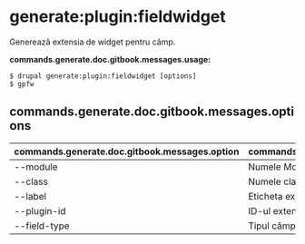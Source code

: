 # generate:plugin:fieldwidget
Generează extensia de widget pentru câmp.

**commands.generate.doc.gitbook.messages.usage:**
```
$ drupal generate:plugin:fieldwidget [options]
$ gpfw  
```

## commands.generate.doc.gitbook.messages.options
commands.generate.doc.gitbook.messages.option | commands.generate.doc.gitbook.messages.details
-------|-------------
--module | Numele Modulului.
--class | Numele clasei pentru extensie
--label | Eticheta extensiei
--plugin-id | ID-ul extensiei
--field-type | Tipul câmpului cu, care extensia poate fi folosită
